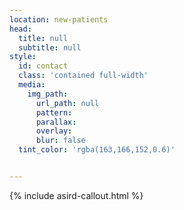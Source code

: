 ```yaml
---
location: new-patients
head:
  title: null
  subtitle: null
style:
  id: contact
  class: 'contained full-width'
  media:
    img_path:
      url_path: null
      pattern:
      parallax:
      overlay:
      blur: false
  tint_color: 'rgba(163,166,152,0.6)'


---
```

{% include asird-callout.html %}
